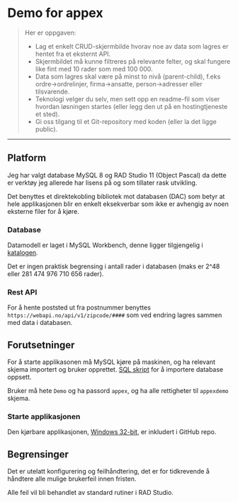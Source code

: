 # Demo for appex

>Her er oppgaven:
> - Lag et enkelt CRUD-skjermbilde hvorav noe av data som lagres er hentet fra et eksternt API.
> - Skjermbildet må kunne filtreres på relevante felter, og skal fungere like fint med 10 rader som med 100 000.
> - Data som lagres skal være på minst to nivå (parent-child), f.eks ordre->ordrelinjer, firma->ansatte, person->adresser eller tilsvarende.
> - Teknologi velger du selv, men sett opp en readme-fil som viser hvordan løsningen startes (eller legg den ut på en hostingtjeneste et sted).
> - Gi oss tilgang til et Git-repository med koden (eller la det ligge public).

----

## Platform
Jeg har valgt database MySQL 8 og RAD Studio 11 (Object Pascal) da dette er verktøy jeg allerede har lisens på og som tillater rask utvikling.

Det benyttes et direktekobling bibliotek mot databasen (DAC) som betyr at hele applikasjonen blir en enkelt eksekverbar som ikke er avhengig av noen eksterne filer for å kjøre.

### Database
Datamodell er laget i MySQL Workbench, denne ligger tilgjengelig i [katalogen](./database/). 

Det er ingen praktisk begrensing i antall rader i databasen (maks er 2^48 eller 281 474 976 710 656 rader).

### Rest API
For å hente poststed ut fra postnummer benyttes ```https://webapi.no/api/v1/zipcode/####``` som ved endring lagres sammen med data i databasen.

## Forutsetninger
For å starte applikasonen må MySQL kjøre på maskinen, og ha relevant skjema importert og bruker opprettet. [SQL skript](.database/appex-demo.sql) for å importere database oppsett.

Bruker må hete ```Demo``` og ha passord ```appex```, og ha alle rettigheter til ```appexdemo``` skjema.

### Starte applikasjonen
Den kjørbare applikasjonen, [Windows 32-bit](./Win32/Release), er inkludert i GitHub repo.

## Begrensinger
Det er utelatt konfigurering og feilhåndtering, det er for tidkrevende å håndtere alle mulige brukerfeil innen fristen.

Alle feil vil bli behandlet av standard rutiner i RAD Studio.
